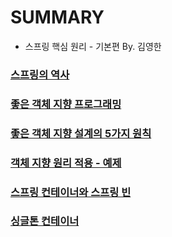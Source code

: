 # SUMMARY 
- 스프링 핵심 원리 - 기본편 By. 김영한

### [스프링의 역사](https://github.com/codesejin/spring-core/blob/ed18bba067958706e4f8514a45b88f1d4ed74ec3/Downloads/study/core/summary/C1_1_%EC%8A%A4%ED%94%84%EB%A7%81%EC%9D%98%20%EC%97%AD%EC%82%AC.md)

### [좋은 객체 지향 프로그래밍](https://github.com/codesejin/spring-core/blob/ed18bba067958706e4f8514a45b88f1d4ed74ec3/Downloads/study/core/summary/C1_3_%EC%A2%8B%EC%9D%80%20%EA%B0%9D%EC%B2%B4%20%EC%A7%80%ED%96%A5%20%ED%94%84%EB%A1%9C%EA%B7%B8%EB%9E%98%EB%B0%8D.md)

### [좋은 객체 지향 설계의 5가지 원칙](https://github.com/codesejin/spring-core/blob/08ec2cfcf98c6a47e526dfbdb05f93b5fd8d9c05/Downloads/study/core/summary/C1_4_%EC%A2%8B%EC%9D%80%20%EA%B0%9D%EC%B2%B4%20%EC%A7%80%ED%96%A5%20%EC%84%A4%EA%B3%84%EC%9D%98%205%EA%B0%80%EC%A7%80%20%EC%9B%90%EC%B9%99.md)

### [객체 지향 원리 적용 - 예제](https://github.com/codesejin/spring-core/blob/514bd96b14728dbefd397920247d9cbb6a97cc3a/Downloads/study/core/summary/C3_%EA%B0%9D%EC%B2%B4%20%EC%A7%80%ED%96%A5%20%EC%9B%90%EB%A6%AC%20%EC%A0%81%EC%9A%A9.md)

### [스프링 컨테이너와 스프링 빈](https://github.com/codesejin/spring-core/blob/12a24e8da4ffce4aab8557504bfd4f44a0ae85d3/Downloads/study/core/summary/C4_%EC%8A%A4%ED%94%84%EB%A7%81%20%EC%BB%A8%ED%85%8C%EC%9D%B4%EB%84%88%EC%99%80%20%EC%8A%A4%ED%94%84%EB%A7%81%20%EB%B9%88.md)

### [싱글톤 컨테이너](https://github.com/codesejin/spring-core/blob/a8129ff9fb76db0cf0d5bfddefd41e3b075b1e29/Downloads/study/core/summary/C5_%EC%8B%B1%EA%B8%80%ED%86%A4%20%EC%BB%A8%ED%85%8C%EC%9D%B4%EB%84%88.md)
